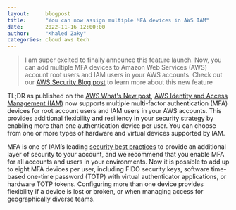 ```yaml
---
layout:     blogpost
title:      "You can now assign multiple MFA devices in AWS IAM"
date:       2022-11-16 12:00:00
author:     "Khaled Zaky"
categories: cloud aws tech
---
```


>I am super excited to finally announce this feature launch. Now, you can add multiple MFA devices to Amazon Web Services (AWS) account root users and IAM users in your AWS accounts. Check out our [AWS Security Blog post](https://aws.amazon.com/blogs/security/you-can-now-assign-multiple-mfa-devices-in-iam/) to learn more about this new feature

TL;DR as published on the [AWS What's New post](https://aws.amazon.com/about-aws/whats-new/2022/11/aws-identity-access-management-multi-factor-authentication-devices/#:~:text=AWS%20Identity%20and%20Access%20Management%20(IAM)%20now%20supports%20multiple%20multi,one%20authentication%20device%20per%20user.), [AWS Identity and Access Management (IAM)](https://aws.amazon.com/iam/) now supports multiple multi-factor authentication (MFA) devices for root account users and IAM users in your AWS accounts. This provides additional flexibility and resiliency in your security strategy by enabling more than one authentication device per user. You can choose from one or more types of hardware and virtual devices supported by IAM.

MFA is one of IAM’s leading [security best practices](https://docs.aws.amazon.com/IAM/latest/UserGuide/best-practices.html) to provide an additional layer of security to your account, and we recommend that you enable MFA for all accounts and users in your environments. Now it is possible to add up to eight MFA devices per user, including FIDO security keys, software time-based one-time password (TOTP) with virtual authenticator applications, or hardware TOTP tokens. Configuring more than one device provides flexibility if a device is lost or broken, or when managing access for geographically diverse teams. 